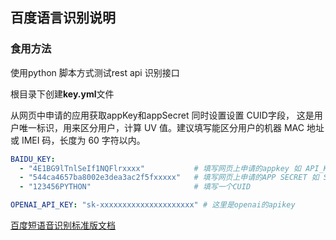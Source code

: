 <!--
 * @Author: MeowKJ
 * @Date: 2021-11-22 01:41:22
 * @LastEditors: MeowKJ ijink@qq.com
 * @LastEditTime: 2023-02-02 16:37:44
 * @FilePath: /ChatMeow/README.md
-->

## 百度语言识别说明

### 食用方法

使用python 脚本方式测试rest api 识别接口

根目录下创建**key.yml**文件

从网页中申请的应用获取appKey和appSecret
同时设置设置 CUID字段， 这是用户唯一标识，用来区分用户，计算 UV 值。建议填写能区分用户的机器 MAC 地址或 IMEI 码，长度为 60 字符以内。

```yaml
BAIDU_KEY:
  - "4E1BG9lTnlSeIf1NQFlrxxxx"           # 填写网页上申请的appkey 如 API_KEY="g8eBUMSokVB1BHGmgxxxxxx"
  - "544ca4657ba8002e3dea3ac2f5fxxxxx"   # 填写网页上申请的APP SECRET 如 SECRET_KEY="94dc99566550d87f8fa8ece112xxxxx"
  - "123456PYTHON"                       # 填写一个CUID

OPENAI_API_KEY: "sk-xxxxxxxxxxxxxxxxxxxxx" # 这里是openai的apikey

```

[百度短语音识别标准版文档](https://ai.baidu.com/ai-doc/SPEECH/ek38lxj1u)
